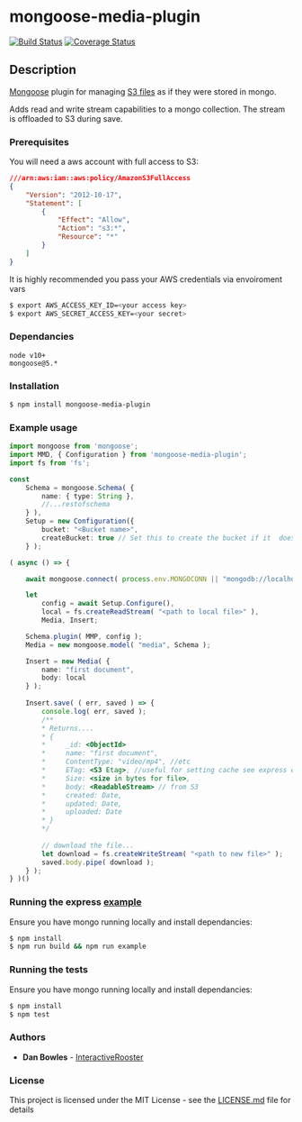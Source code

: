 # mongoose-media-plugin
[![Build Status](https://travis-ci.org/interactiverooster/mongoose-media-plugin.svg?branch=master)](https://travis-ci.org/interactiverooster/mongoose-media-plugin)
[![Coverage Status](https://coveralls.io/repos/github/interactiverooster/mongoose-media-plugin/badge.svg?branch=master)](https://coveralls.io/github/interactiverooster/mongoose-media-plugin?branch=master)
## Description
[Mongoose](https://mongoosejs.com/) plugin for managing [S3 files](https://aws.amazon.com/s3) as if they were stored in mongo.

Adds read and write stream capabilities to a mongo collection. The stream is offloaded to S3 during save.   

### Prerequisites

 You will need a aws account with full access to S3:
```json
///arn:aws:iam::aws:policy/AmazonS3FullAccess
{
    "Version": "2012-10-17",
    "Statement": [
        {
            "Effect": "Allow",
            "Action": "s3:*",
            "Resource": "*"
        }
    ]
}
```
It is highly recommended you pass your AWS credentials via envoiroment vars
```sh
$ export AWS_ACCESS_KEY_ID=<your access key>
$ export AWS_SECRET_ACCESS_KEY=<your secret>
```

### Dependancies
```
node v10+
mongoose@5.*
```


### Installation

```sh
$ npm install mongoose-media-plugin
```

### Example usage
```typescript
import mongoose from 'mongoose';
import MMD, { Configuration } from 'mongoose-media-plugin';
import fs from 'fs';

const
    Schema = mongoose.Schema( {
        name: { type: String },
        //...restofschema
    } ),
    Setup = new Configuration({
        bucket: "<Bucket name>",
        createBucket: true // Set this to create the bucket if it  doesnt exist.
    } );

( async () => {

    await mongoose.connect( process.env.MONGOCONN || "mongodb://localhost:27017/mnp-example", { useNewUrlParser: true, useUnifiedTopology: true } );

    let
        config = await Setup.Configure(),
        local = fs.createReadStream( "<path to local file>" ),
        Media, Insert;

    Schema.plugin( MMP, config );
    Media = new mongoose.model( "media", Schema );

    Insert = new Media( {
        name: "first document",
        body: local
    } );
    
    Insert.save( ( err, saved ) => {
        console.log( err, saved );
        /**
        * Returns....
        * {
        *     _id: <ObjectId>
        *     name: "first document",
        *     ContentType: "video/mp4", //etc
        *     ETag: <S3 Etag>, //useful for setting cache see express example.
        *     Size: <size in bytes for file>,
        *     body: <ReadableStream> // from S3
        *     created: Date,
        *     updated: Date,
        *     uploaded: Date
        * }
        */
        
        // download the file...
        let download = fs.createWriteStream( "<path to new file>" );
        saved.body.pipe( download );
    } );
} )()
```
### Running the express [example](example/)

Ensure you have mongo running locally and install dependancies:
```sh
$ npm install
$ npm run build && npm run example
```

### Running the tests

Ensure you have mongo running locally and install dependancies:
```sh
$ npm install
$ npm test
```


### Authors

* **Dan Bowles** - [InteractiveRooster](https://github.com/interactverooster)

### License

This project is licensed under the MIT License - see the [LICENSE.md](LICENSE.md) file for details
